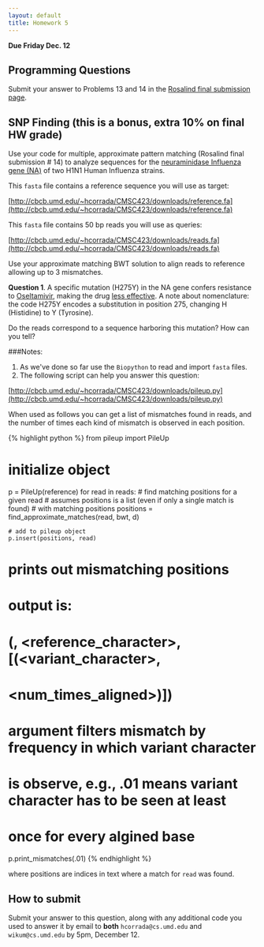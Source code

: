 ```yaml
---
layout: default
title: Homework 5
---
```


**Due Friday Dec. 12**

## Programming Questions ##

Submit your answer to Problems 13 and 14 in the
[Rosalind final submission page](http://rosalind.info/classes/156/).

## SNP Finding (this is a bonus, extra 10% on final HW grade) ##

Use your code for multiple, approximate pattern matching (Rosalind final submission # 14) to analyze sequences for the [neuraminidase Influenza gene (NA)](http://en.wikipedia.org/wiki/Influenza_neuraminidase) of
two H1N1 Human Influenza strains. 

This `fasta` file contains a reference sequence you will use as target:

[http://cbcb.umd.edu/~hcorrada/CMSC423/downloads/reference.fa](http://cbcb.umd.edu/~hcorrada/CMSC423/downloads/reference.fa)

This `fasta` file contains 50 bp reads you will use as queries:

[http://cbcb.umd.edu/~hcorrada/CMSC423/downloads/reads.fa](http://cbcb.umd.edu/~hcorrada/CMSC423/downloads/reads.fa)

Use your approximate matching BWT solution to align reads to reference allowing up to 3 mismatches.

**Question 1**. A specific mutation (H275Y) in the NA gene confers resistance to [Oseltamivir](http://en.wikipedia.org/wiki/Neuraminidase_inhibitors), making
the drug [less effective](http://www.ncbi.nlm.nih.gov/pubmed/22837199). A note about nomenclature: the code H275Y
encodes a substitution in position 275, changing H (Histidine) to Y (Tyrosine).

Do the reads correspond to a sequence harboring this mutation? How can you tell?

###Notes:

1. As we've done so far use the `Biopython` to read and import `fasta` files.
2. The following script can help you answer this question:

[http://cbcb.umd.edu/~hcorrada/CMSC423/downloads/pileup.py](http://cbcb.umd.edu/~hcorrada/CMSC423/downloads/pileup.py)

When used as follows you can get a list of mismatches found in reads, and the number of times each kind of mismatch is observed in each position.

{% highlight python %}
from pileup import PileUp

# initialize object
p = PileUp(reference)
for read in reads:
	# find matching positions for a given read
	# assumes positions is a list (even if only a single match is found)
	# with matching positions
	positions = find_approximate_matches(read, bwt, d)
	
	# add to pileup object
	p.insert(positions, read)

# prints out mismatching positions
# output is: 
# (<position>, <reference_character>, [(<variant_character>, 
# <num_times_aligned>)])
# argument filters mismatch by frequency in which variant character
# is observe, e.g., .01 means variant character has to be seen at least 
# once for every algined base
p.print_mismatches(.01)
{% endhighlight %}

where positions are indices in text where a match for `read` was found.

## How to submit ##

Submit your answer to this question, along with any additional code you used to answer it by email
to **both** `hcorrada@cs.umd.edu` and `wikum@cs.umd.edu` by 5pm, December 12.


